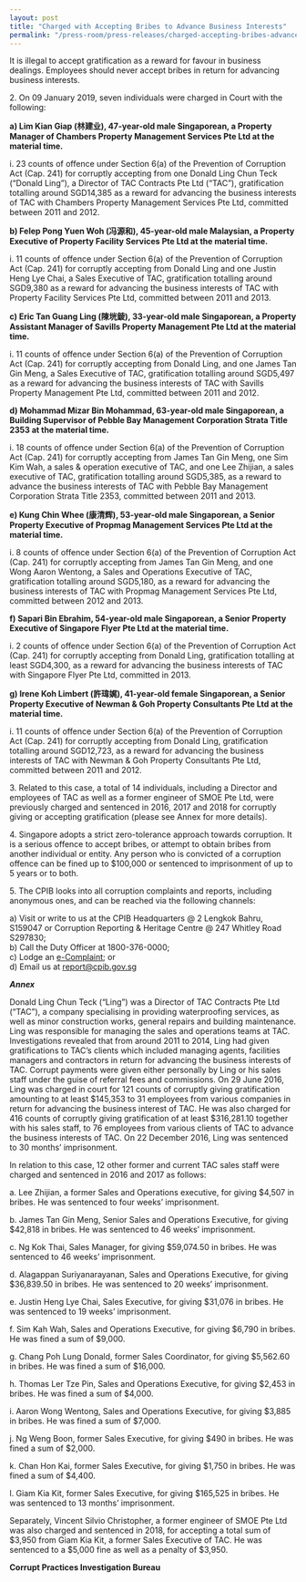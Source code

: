 ```yaml
---
layout: post
title: "Charged with Accepting Bribes to Advance Business Interests"
permalink: "/press-room/press-releases/charged-accepting-bribes-advance-business-interests"
---
```

It is illegal to accept gratification as a reward for favour in business dealings. Employees should never accept bribes in return for advancing business interests. 

2\.        On 09 January 2019, seven individuals were charged in Court with the following:

**a) Lim Kian Giap (林建业), 47-year-old male Singaporean, a Property Manager of Chambers Property Management Services Pte Ltd at the material time.**

i. 23 counts of offence under Section 6(a) of the Prevention of Corruption Act (Cap. 241) for corruptly accepting from one Donald Ling Chun Teck (“Donald Ling”), a Director of TAC Contracts Pte Ltd (“TAC”), gratification totalling around SGD14,385 as a reward for advancing the business interests of TAC with Chambers Property Management Services Pte Ltd, committed between 2011 and 2012.

**b) Felep Pong Yuen Woh (冯源和), 45-year-old male Malaysian, a Property Executive of Property Facility Services Pte Ltd at the material time.**

i. 11 counts of offence under Section 6(a) of the Prevention of Corruption Act (Cap. 241) for corruptly accepting from Donald Ling and one Justin Heng Lye Chai, a Sales Executive of TAC, gratification totalling around SGD9,380 as a reward for advancing the business interests of TAC with Property Facility Services Pte Ltd, committed between 2011 and 2013.

**c) Eric Tan Guang Ling (陳垙錂), 33-year-old male Singaporean, a Property Assistant Manager of Savills Property Management Pte Ltd at the material time.**

i. 11 counts of offence under Section 6(a) of the Prevention of Corruption Act (Cap. 241) for corruptly accepting from Donald Ling, and one James Tan Gin Meng, a Sales Executive of TAC, gratification totalling around SGD5,497 as a reward for advancing the business interests of TAC with Savills Property Management Pte Ltd, committed between 2011 and 2012.

**d) Mohammad Mizar Bin Mohammad, 63-year-old male Singaporean, a Building Supervisor of Pebble Bay Management Corporation Strata Title 2353 at the material time.**

i. 18 counts of offence under Section 6(a) of the Prevention of Corruption Act (Cap. 241) for corruptly accepting from James Tan Gin Meng, one Sim Kim Wah, a sales & operation executive of TAC, and one Lee Zhijian, a sales executive of TAC, gratification totalling around SGD5,385, as a reward to advance the business interests of TAC with Pebble Bay Management Corporation Strata Title 2353, committed between 2011 and 2013.

**e) Kung Chin Whee (康清辉), 53-year-old male Singaporean, a Senior Property Executive of Propmag Management Services Pte Ltd at the material time.**

i. 8 counts of offence under Section 6(a) of the Prevention of Corruption Act (Cap. 241) for corruptly accepting from James Tan Gin Meng, and one Wong Aaron Wentong, a Sales and Operations Executive of TAC, gratification totalling around SGD5,180, as a reward for advancing the business interests of TAC with Propmag Management Services Pte Ltd, committed between 2012 and 2013.

**f) Sapari Bin Ebrahim, 54-year-old male Singaporean, a Senior Property Executive of Singapore Flyer Pte Ltd at the material time.**

i. 2 counts of offence under Section 6(a) of the Prevention of Corruption Act (Cap. 241) for corruptly accepting from Donald Ling, gratification totalling at least SGD4,300, as a reward for advancing the business interests of TAC with Singapore Flyer Pte Ltd, committed in 2013.

**g) Irene Koh Limbert (許瑋娓), 41-year-old female Singaporean, a Senior Property Executive of Newman & Goh Property Consultants Pte Ltd at the material time.**

i. 11 counts of offence under Section 6(a) of the Prevention of Corruption Act (Cap. 241) for corruptly accepting from Donald Ling, gratification totalling around SGD12,723, as a reward for advancing the business interests of TAC with Newman & Goh Property Consultants Pte Ltd, committed between 2011 and 2012.

3\.         Related to this case, a total of 14 individuals, including a Director and employees of TAC as well as a former engineer of SMOE Pte Ltd, were previously charged and sentenced in 2016, 2017 and 2018 for corruptly giving or accepting gratification (please see Annex for more details).

4\.         Singapore adopts a strict zero-tolerance approach towards corruption. It is a serious offence to accept bribes, or attempt to obtain bribes from another individual or entity. Any person who is convicted of a corruption offence can be fined up to $100,000 or sentenced to imprisonment of up to 5 years or to both.

5\.         The CPIB looks into all corruption complaints and reports, including anonymous ones, and can be reached via the following channels:


a) Visit or write to us at the CPIB Headquarters @ 2 Lengkok Bahru, S159047 or Corruption Reporting & Heritage Centre @ 247 Whitley Road S297830;<br />
b) Call the Duty Officer at 1800-376-0000;<br />
c) Lodge an [e-Complaint](/e-services/e-complaint-for-corrupt-conduct); or<br>
d) Email us at <a class="spamspan" href="mailto:report@cpib.gov.sg">report@cpib.gov.sg</a>

***Annex***

Donald Ling Chun Teck (“Ling”) was a Director of TAC Contracts Pte Ltd (“TAC”), a company specialising in providing waterproofing services, as well as minor construction works, general repairs and building maintenance. Ling was responsible for managing the sales and operations teams at TAC. Investigations revealed that from around 2011 to 2014, Ling had given gratifications to TAC’s clients which included managing agents, facilities managers and contractors in return for advancing the business interests of TAC. Corrupt payments were given either personally by Ling or his sales staff under the guise of referral fees and commissions. On 29 June 2016, Ling was charged in court for 121 counts of corruptly giving gratification amounting to at least $145,353 to 31 employees from various companies in return for advancing the business interest of TAC. He was also charged for 416 counts of corruptly giving gratification of at least $316,281.10 together with his sales staff, to 76 employees from various clients of TAC to advance the business interests of TAC. On 22 December 2016, Ling was sentenced to 30 months’ imprisonment.

In relation to this case, 12 other former and current TAC sales staff were charged and sentenced in 2016 and 2017 as follows:

a. Lee Zhijian, a former Sales and Operations executive, for giving $4,507 in bribes. He was sentenced to four weeks’ imprisonment.

b. James Tan Gin Meng, Senior Sales and Operations Executive, for giving $42,818 in bribes. He was sentenced to 46 weeks’ imprisonment.

c. Ng Kok Thai, Sales Manager, for giving $59,074.50 in bribes. He was sentenced to 46 weeks’ imprisonment.

d. Alagappan Suriyanarayanan, Sales and Operations Executive, for giving $36,839.50 in bribes. He was sentenced to 20 weeks’ imprisonment.

e. Justin Heng Lye Chai, Sales Executive, for giving $31,076 in bribes. He was sentenced to 19 weeks’ imprisonment.

f. Sim Kah Wah, Sales and Operations Executive, for giving $6,790 in bribes. He was fined a sum of $9,000.

g. Chang Poh Lung Donald, former Sales Coordinator, for giving $5,562.60 in bribes. He was fined a sum of $16,000.

h. Thomas Ler Tze Pin, Sales and Operations Executive, for giving $2,453 in bribes. He was fined a sum of $4,000.

i. Aaron Wong Wentong, Sales and Operations Executive, for giving $3,885 in bribes. He was fined a sum of $7,000.

j. Ng Weng Boon, former Sales Executive, for giving $490 in bribes. He was fined a sum of $2,000.

k. Chan Hon Kai, former Sales Executive, for giving $1,750 in bribes. He was fined a sum of $4,400.

l. Giam Kia Kit, former Sales Executive, for giving $165,525 in bribes. He was sentenced to 13 months’ imprisonment.

Separately, Vincent Silvio Christopher, a former engineer of SMOE Pte Ltd was also charged and sentenced in 2018, for accepting a total sum of $3,950 from Giam Kia Kit, a former Sales Executive of TAC. He was sentenced to a $5,000 fine as well as a penalty of $3,950.

**Corrupt Practices Investigation Bureau**
